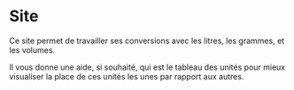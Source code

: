# Site
Ce site permet de travailler ses conversions avec les litres, les grammes, et les volumes.

Il vous donne une aide, si souhaité, qui est le tableau des unités pour mieux visualiser la place de ces unités les unes par rapport aux autres.
